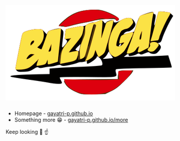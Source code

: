 # ![bazinga!](/images/bazinga.svg)

- Homepage - [gayatri-p.github.io](https://gayatri-p.github.io)
- Something more :grin: - [gayatri-p.github.io/more](https://gayatri-p.github.io/more)

Keep looking :telescope: :point_up:
